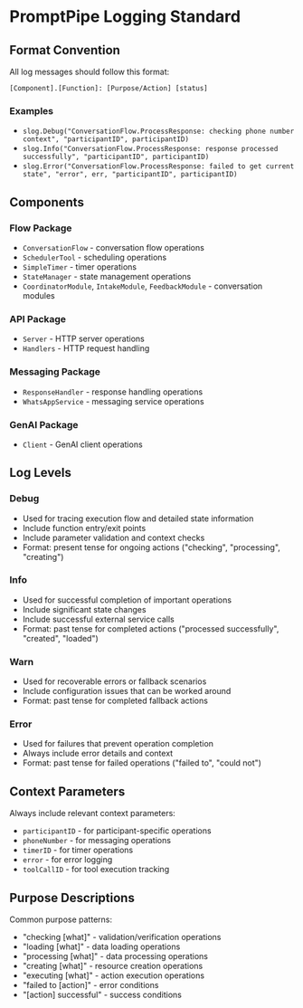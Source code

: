 # PromptPipe Logging Standard

## Format Convention

All log messages should follow this format:

```text
[Component].[Function]: [Purpose/Action] [status]
```

### Examples

- `slog.Debug("ConversationFlow.ProcessResponse: checking phone number context", "participantID", participantID)`
- `slog.Info("ConversationFlow.ProcessResponse: response processed successfully", "participantID", participantID)`
- `slog.Error("ConversationFlow.ProcessResponse: failed to get current state", "error", err, "participantID", participantID)`

## Components

### Flow Package

- `ConversationFlow` - conversation flow operations
- `SchedulerTool` - scheduling operations
- `SimpleTimer` - timer operations
- `StateManager` - state management operations
- `CoordinatorModule`, `IntakeModule`, `FeedbackModule` - conversation modules

### API Package

- `Server` - HTTP server operations
- `Handlers` - HTTP request handling

### Messaging Package

- `ResponseHandler` - response handling operations
- `WhatsAppService` - messaging service operations

### GenAI Package

- `Client` - GenAI client operations

## Log Levels

### Debug

- Used for tracing execution flow and detailed state information
- Include function entry/exit points
- Include parameter validation and context checks
- Format: present tense for ongoing actions ("checking", "processing", "creating")

### Info  

- Used for successful completion of important operations
- Include significant state changes
- Include successful external service calls
- Format: past tense for completed actions ("processed successfully", "created", "loaded")

### Warn

- Used for recoverable errors or fallback scenarios
- Include configuration issues that can be worked around
- Format: past tense for completed fallback actions

### Error

- Used for failures that prevent operation completion
- Always include error details and context
- Format: past tense for failed operations ("failed to", "could not")

## Context Parameters

Always include relevant context parameters:

- `participantID` - for participant-specific operations
- `phoneNumber` - for messaging operations  
- `timerID` - for timer operations
- `error` - for error logging
- `toolCallID` - for tool execution tracking

## Purpose Descriptions

Common purpose patterns:

- "checking [what]" - validation/verification operations
- "loading [what]" - data loading operations
- "processing [what]" - data processing operations  
- "creating [what]" - resource creation operations
- "executing [what]" - action execution operations
- "failed to [action]" - error conditions
- "[action] successful" - success conditions
